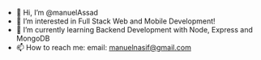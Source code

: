 - 👋 Hi, I’m @manuelAssad
- 👀 I’m interested in Full Stack Web and Mobile Development!
- 🌱 I’m currently learning Backend Development with Node, Express and MongoDB
- 📫 How to reach me: email: manuelnasif@gmail.com

<!---
manuelAssad/manuelAssad is a ✨ special ✨ repository because its `README.md` (this file) appears on your GitHub profile.
You can click the Preview link to take a look at your changes.
--->
